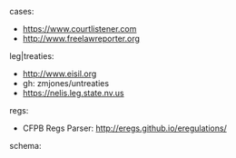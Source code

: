 cases:

- https://www.courtlistener.com
- http://www.freelawreporter.org

leg|treaties:

- http://www.eisil.org
- gh: zmjones/untreaties
- https://nelis.leg.state.nv.us

regs:

- CFPB Regs Parser: http://eregs.github.io/eregulations/

schema: